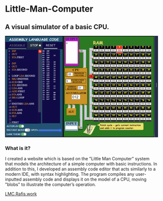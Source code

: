 # Little-Man-Computer
## A visual simulator of a basic CPU.

![LMC gif](https://github.com/rafrafraf1/Little-Man-Computer/blob/main/lmc.gif)

### What is it?
I created a website which is based on the "Little Man Computer" system that models the architecture of a
simple computer with basic instructions. In addition to this, I developed an assembly code editor that acts
similarly to a modern IDE, with syntax highlighting. The program compiles any user-inputted assembly code
and displays it on the model of a CPU, moving "blobs" to illustrate the computer’s operation.

[LMC.Rafis.work](https://lmc.rafis.work)
